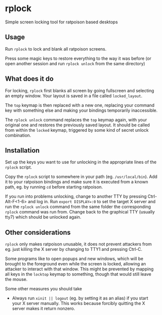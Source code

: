 # rplock
Simple screen locking tool for ratpoison based desktops

## Usage

Run `rplock` to lock and blank all ratpoison screens.

Press some magic keys to restore everything to the way it was before
(or open another session and run `rplock unlock` from the same directory)

## What does it do

For locking, `rplock` first blanks all screen by going fullscreen and selecting
an empty window. Your layout is saved in a file called `locked_layout`.

The `top` keymap is then replaced with a new one, replacing your command key with
something else and making your bindings temporarily inaccessible.

The `rplock unlock` command replaces the `top` keymap again, with your original one
and restores the previously saved layout. It should be called from within the `locked`
keymap, triggered by some kind of secret unlock combination.

## Installation

Set up the keys you want to use for unlocking in the appropriate lines of the `rplock`
script.

Copy the `rplock` script to somewhere in your path (eg. `/usr/local/bin`).
Add it to your ratpoison bindings and make sure it is executed from a known path, eg.
by running `cd` before starting ratpoison.

If you run into problems unlocking, change to another TTY by pressing Ctrl-Alt-F<1-6>
and log in. Run `export DISPLAY=:0` to set the target X server and run the `rplock unlock`
command from the same folder the corresponding `rplock` command was run from.
Change back to the graphical TTY (usually tty7) which should be unlocked again.

## Other considerations

`rplock` only makes ratpoison unusable, it does not prevent attackers
from eg. just killing the X server by changing to TTY1 and pressing Ctrl-C.

Some programs like to open popups and new windows, which will be brought to the
foreground even while the screen is locked, allowing an attacker to interact with
that window. This might be prevented by mapping all keys in the `locktop` keymap
to something, though that would still leave the mouse.

Some other measures you should take

* Always run `xinit || logout` (eg. by setting it as an alias) if you start your
X server manually. This works because forcibly quitting the X server makes it return nonzero.


